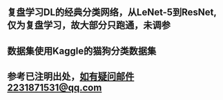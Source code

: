 ## 复盘学习DL的经典分类网络，从LeNet-5到ResNet,仅为复盘学习，故大部分只跑通，未调参
## 数据集使用Kaggle的猫狗分类数据集
## 参考已注明出处，如有疑问邮件2231871531@qq.com
